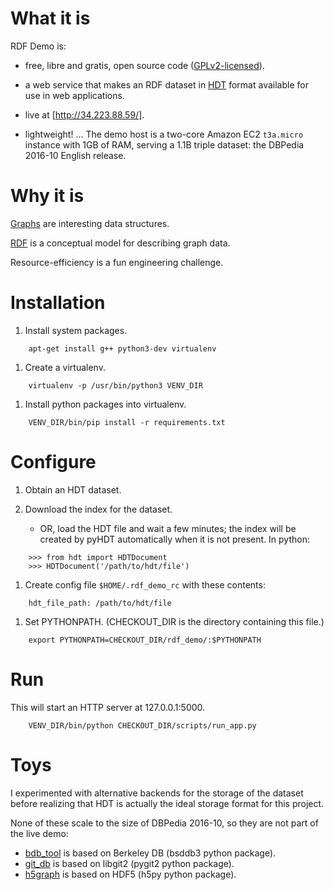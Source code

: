 
# What it is

RDF Demo is:

- free, libre and gratis, open source code ([GPLv2-licensed](LICENSE)).

- a web service that makes an RDF dataset in [HDT](http://www.rdfhdt.org/) format
    available for use in web applications.

- live at [http://34.223.88.59/].

- lightweight!  ... The demo host is a two-core Amazon EC2 `t3a.micro` instance with 1GB of
    RAM, serving a 1.1B triple dataset: the DBPedia 2016-10 English release.

# Why it is

[Graphs](https://en.wikipedia.org/wiki/Graph_(discrete_mathematics)) are interesting data
structures.

[RDF](https://en.wikipedia.org/wiki/Resource_Description_Framework) is a conceptual model
for describing graph data.

Resource-efficiency is a fun engineering challenge.

# Installation

1. Install system packages.

```
    apt-get install g++ python3-dev virtualenv
```

1. Create a virtualenv.

```
    virtualenv -p /usr/bin/python3 VENV_DIR
```

1. Install python packages into virtualenv.

```
    VENV_DIR/bin/pip install -r requirements.txt
```

# Configure

1. Obtain an HDT dataset.

1. Download the index for the dataset.

    - OR, load the HDT file and wait a few minutes; the index will be created by pyHDT
    automatically when it is not present.  In python:

```
    >>> from hdt import HDTDocument
    >>> HDTDocument('/path/to/hdt/file')
```

1. Create config file `$HOME/.rdf_demo_rc` with these contents:

```
    hdt_file_path: /path/to/hdt/file
```

1. Set PYTHONPATH.  (CHECKOUT_DIR is the directory containing this file.)

```
    export PYTHONPATH=CHECKOUT_DIR/rdf_demo/:$PYTHONPATH
```

# Run

This will start an HTTP server at 127.0.0.1:5000.

```
    VENV_DIR/bin/python CHECKOUT_DIR/scripts/run_app.py
```

# Toys

I experimented with alternative backends for the storage of the dataset before realizing
that HDT is actually the ideal storage format for this project.

None of these scale to the size of DBPedia 2016-10, so they are not part of the live demo:

- [bdb_tool](bdb_tool) is based on Berkeley DB (bsddb3 python package).
- [git_db](git_db) is based on libgit2 (pygit2 python package).
- [h5graph](h5graph) is based on HDF5 (h5py python package).

